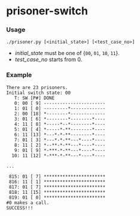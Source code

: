# prisoner-switch

### Usage

```
./prisoner.py [<initial_state>] [<test_case_no>]
```

- *initial_state* must be one of {`00`, `01`, `10`, `11`}.
- *test_case_no* starts from 0.

### Example

```
There are 23 prisoners.
Initial switch state: 00
   T: SW [P#] DONE
   0: 00 [ 9] -----------------------
   1: 01 [ 0] ---------*-------------
   2: 00 [18] *--------*-------------
   3: 01 [ 6] *--------*--------*----
   4: 11 [ 8] *-----*--*--------*----
   5: 01 [ 4] *-----*-**--------*----
   6: 11 [13] *---*-*-**--------*----
   7: 01 [ 3] *---*-*-**---*----*----
   8: 11 [ 2] *--**-*-**---*----*----
   9: 01 [ 9] *-***-*-**---*----*----
  10: 11 [12] *-***-*-**---*----*----

...

 815: 01 [ 7] ***********************
 816: 11 [ 1] ***********************
 817: 01 [ 7] ***********************
 818: 11 [15] ***********************
 819: 01 [ 0] ***********************
#0 makes a call.
SUCCESS!!!
```
